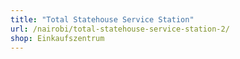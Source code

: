 ```yaml
---
title: "Total Statehouse Service Station"
url: /nairobi/total-statehouse-service-station-2/
shop: Einkaufszentrum
---
```

